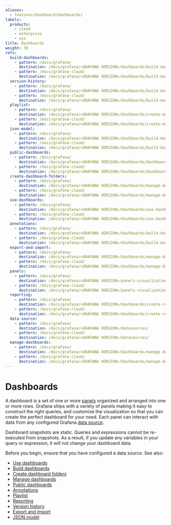 ```yaml
---
aliases:
  - features/dashboard/dashboards/
labels:
  products:
    - cloud
    - enterprise
    - oss
title: Dashboards
weight: 70
refs:
  build-dashboards:
    - pattern: /docs/grafana/
      destination: /docs/grafana/<GRAFANA VERSION>/dashboards/build-dashboards/
    - pattern: /docs/grafana-cloud/
      destination: /docs/grafana/<GRAFANA VERSION>/dashboards/build-dashboards/
  version-history:
    - pattern: /docs/grafana/
      destination: /docs/grafana/<GRAFANA VERSION>/dashboards/build-dashboards/manage-version-history/
    - pattern: /docs/grafana-cloud/
      destination: /docs/grafana/<GRAFANA VERSION>/dashboards/build-dashboards/manage-version-history/
  playlist:
    - pattern: /docs/grafana/
      destination: /docs/grafana/<GRAFANA VERSION>/dashboards/create-manage-playlists/
    - pattern: /docs/grafana-cloud/
      destination: /docs/grafana/<GRAFANA VERSION>/dashboards/create-manage-playlists/
  json-model:
    - pattern: /docs/grafana/
      destination: /docs/grafana/<GRAFANA VERSION>/dashboards/build-dashboards/view-dashboard-json-model/
    - pattern: /docs/grafana-cloud/
      destination: /docs/grafana/<GRAFANA VERSION>/dashboards/build-dashboards/view-dashboard-json-model/
  public-dashboards:
    - pattern: /docs/grafana/
      destination: /docs/grafana/<GRAFANA VERSION>/dashboards/dashboard-public/
    - pattern: /docs/grafana-cloud/
      destination: /docs/grafana/<GRAFANA VERSION>/dashboards/dashboard-public/
  create-dashboard-folders:
    - pattern: /docs/grafana/
      destination: /docs/grafana/<GRAFANA VERSION>/dashboards/manage-dashboards/#create-a-dashboard-folder
    - pattern: /docs/grafana-cloud/
      destination: /docs/grafana/<GRAFANA VERSION>/dashboards/manage-dashboards/#create-a-dashboard-folder
  use-dashboards:
    - pattern: /docs/grafana/
      destination: /docs/grafana/<GRAFANA VERSION>/dashboards/use-dashboards/
    - pattern: /docs/grafana-cloud/
      destination: /docs/grafana/<GRAFANA VERSION>/dashboards/use-dashboards/
  annotations:
    - pattern: /docs/grafana/
      destination: /docs/grafana/<GRAFANA VERSION>/dashboards/build-dashboards/annotate-visualizations/
    - pattern: /docs/grafana-cloud/
      destination: /docs/grafana/<GRAFANA VERSION>/dashboards/build-dashboards/annotate-visualizations/
  export-and-import:
    - pattern: /docs/grafana/
      destination: /docs/grafana/<GRAFANA VERSION>/dashboards/manage-dashboards/#export-and-import-dashboards
    - pattern: /docs/grafana-cloud/
      destination: /docs/grafana/<GRAFANA VERSION>/dashboards/manage-dashboards/#export-and-import-dashboards
  panels:
    - pattern: /docs/grafana/
      destination: /docs/grafana/<GRAFANA VERSION>/panels-visualizations/
    - pattern: /docs/grafana-cloud/
      destination: /docs/grafana/<GRAFANA VERSION>/panels-visualizations/
  reporting:
    - pattern: /docs/grafana/
      destination: /docs/grafana/<GRAFANA VERSION>/dashboards/create-reports/
    - pattern: /docs/grafana-cloud/
      destination: /docs/grafana/<GRAFANA VERSION>/dashboards/create-reports/
  data-source:
    - pattern: /docs/grafana/
      destination: /docs/grafana/<GRAFANA VERSION>/datasources/
    - pattern: /docs/grafana-cloud/
      destination: /docs/grafana/<GRAFANA VERSION>/datasources/
  manage-dashboards:
    - pattern: /docs/grafana/
      destination: /docs/grafana/<GRAFANA VERSION>/dashboards/manage-dashboards/
    - pattern: /docs/grafana-cloud/
      destination: /docs/grafana/<GRAFANA VERSION>/dashboards/manage-dashboards/
---
```


# Dashboards

A dashboard is a set of one or more [panels](ref:panels) organized and arranged into one or more rows. Grafana ships with a variety of panels making it easy to construct the right queries, and customize the visualization so that you can create the perfect dashboard for your need. Each panel can interact with data from any configured Grafana [data source](ref:data-source).

Dashboard snapshots are static. Queries and expressions cannot be re-executed from snapshots. As a result, if you update any variables in your query or expression, it will not change your dashboard data.

Before you begin, ensure that you have configured a data source. See also:

- [Use dashboards](ref:use-dashboards)
- [Build dashboards](ref:build-dashboards)
- [Create dashboard folders](ref:create-dashboard-folders)
- [Manage dashboards](ref:manage-dashboards)
- [Public dashboards](ref:public-dashboards)
- [Annotations](ref:annotations)
- [Playlist](ref:playlist)
- [Reporting](ref:reporting)
- [Version history](ref:version-history)
- [Export and import](ref:export-and-import)
- [JSON model](ref:json-model)

